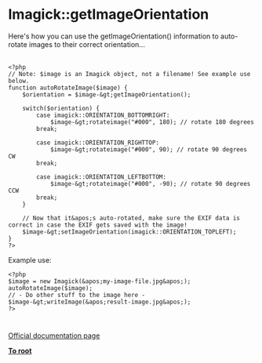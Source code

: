 # Imagick::getImageOrientation



Here&apos;s how you can use the getImageOrientation() information to auto-rotate images to their correct orientation...<br><br>

```
<?php
// Note: $image is an Imagick object, not a filename! See example use below.
function autoRotateImage($image) {
    $orientation = $image-&gt;getImageOrientation();

    switch($orientation) {
        case imagick::ORIENTATION_BOTTOMRIGHT: 
            $image-&gt;rotateimage("#000", 180); // rotate 180 degrees
        break;

        case imagick::ORIENTATION_RIGHTTOP:
            $image-&gt;rotateimage("#000", 90); // rotate 90 degrees CW
        break;

        case imagick::ORIENTATION_LEFTBOTTOM: 
            $image-&gt;rotateimage("#000", -90); // rotate 90 degrees CCW
        break;
    }

    // Now that it&apos;s auto-rotated, make sure the EXIF data is correct in case the EXIF gets saved with the image!
    $image-&gt;setImageOrientation(imagick::ORIENTATION_TOPLEFT);
}
?>
```


Example use:



```
<?php
$image = new Imagick(&apos;my-image-file.jpg&apos;);
autoRotateImage($image);
// - Do other stuff to the image here -
$image-&gt;writeImage(&apos;result-image.jpg&apos;);
?>
```
  

#

[Official documentation page](https://www.php.net/manual/en/imagick.getimageorientation.php)

**[To root](/README.md)**